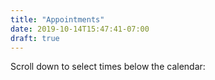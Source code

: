 ```yaml
---
title: "Appointments"
date: 2019-10-14T15:47:41-07:00
draft: true
---
```


Scroll down to select times below the calendar:

<!-- Start Square Appointments Embed Code -->
<!--disabling appointments for now until site is finalized
<script src='https://square.site/appointments/buyer/widget/juea6atqjlfufn/33JP56EQKSTFG.js'></script>
-->
<!-- End Square Appointments EmbedCode -->
